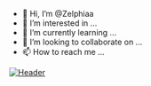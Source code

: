 - 👋 Hi, I’m @Zelphiaa
- 👀 I’m interested in ...
- 🌱 I’m currently learning ...
- 💞️ I’m looking to collaborate on ...
- 📫 How to reach me ...

[![Header](https://raw.githubusercontent.com/Zelphiaa/<OWNER>/<OWNER>/readme_header.png "Header")](https://some-url.dev/)
